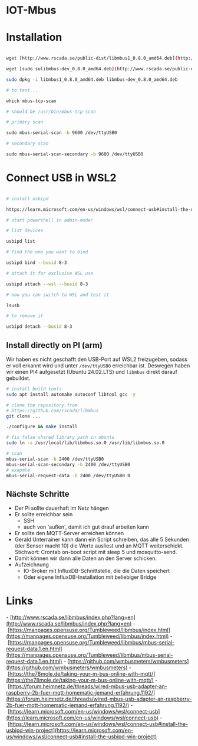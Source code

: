 # IOT-Mbus
# Installation

```bash

wget [http://www.rscada.se/public-dist/libmbus1_0.8.0_amd64.deb](http://www.rscada.se/public-dist/libmbus1_0.8.0_amd64.deb)

wget [sudo sulibmbus-dev_0.8.0_amd64.deb](http://www.rscada.se/public-dist/libmbus-dev_0.8.0_amd64.deb)

sudo dpkg -i libmbus1_0.8.0_amd64.deb libmbus-dev_0.8.0_amd64.deb

# to test...

which mbus-tcp-scan

# should be /usr/bin/mbus-tcp-scan

# primary scan

sudo mbus-serial-scan -b 9600 /dev/ttyUSB0

# secondary scan

sudo mbus-serial-scan-secondary -b 9600 /dev/ttyUSB0

```

# Connect USB in WSL2

```bash

# install usbipd

https://learn.microsoft.com/en-us/windows/wsl/connect-usb#install-the-usbipd-win-project

# start powershell in admin-mode!

# list devices

usbipd list

# find the one you want to bind

usbipd bind --busid 8-3

# attach it for exclusive WSL use

usbipd attach --wsl --busid 8-3

# now you can switch to WSL and test it

lsusb

# to remove it

usbipd detach --busid 8-3

```

## Install directly on PI (arm)
Wir haben es nicht geschafft den USB-Port auf WSL2 freizugeben, sodass er voll erkannt wird und unter `/dev/ttyUSB0` erreichbar ist.
Deswegen haben wir einen PI4 aufgesetzt (Ubuntu 24.02.LTS) und `libmbus` direkt darauf gebuildet.
```bash
# install build tools
sudo apt install automake autoconf libtool gcc -y

# clone the repository from
# https://github.com/rscada/libmbus
git clone ...

./configure && make install

# fix false shared library path in ubuntu
sudo ln -s /usr/local/lib/libmbus.so.0 /usr/lib/libmbus.so.0

# scan
mbus-serial-scan -b 2400 /dev/ttyUSB0
mbus-serial-scan-secondary -b 2400 /dev/ttyUSB0
# exapmle
mbus-serial-request-data -b 2400 /dev/ttyUSB0 0
```

## Nächste Schritte
- Der Pi sollte dauerhaft im Netz hängen
- Er sollte erreichbar sein
	- SSH
	- auch von 'außen', damit ich gut drauf arbeiten kann
- Er sollte den MQTT-Server erreichen können
- Gerald Unterrainer kann dann ein Script schreiben, das alle 5 Sekunden (der Sensor macht 10) die Werte ausliest und an MQTT weiterschickt. Stichwort: Crontab on-boot script mit sleep 5 und mosquitto-send.
- Damit können wir dann alle Daten an den Server schicken.
- Aufzeichnung
	- IO-Broker mit InfluxDB-Schnittstelle, die die Daten speichert
	- Oder eigene InfluxDB-Installation mit beliebiger Bridge
# Links

- [http://www.rscada.se/libmbus/index.php?lang=en](http://www.rscada.se/libmbus/index.php?lang=en)
- [https://manpages.opensuse.org/Tumbleweed/libmbus/index.html](https://manpages.opensuse.org/Tumbleweed/libmbus/index.html)
- [https://manpages.opensuse.org/Tumbleweed/libmbus/mbus-serial-request-data.1.en.html](https://manpages.opensuse.org/Tumbleweed/libmbus/mbus-serial-request-data.1.en.html)
- [https://github.com/wmbusmeters/wmbusmeters](https://github.com/wmbusmeters/wmbusmeters)
- [https://the78mole.de/taking-your-m-bus-online-with-mqtt/](https://the78mole.de/taking-your-m-bus-online-with-mqtt/)
- [https://forum.heimnetz.de/threads/wired-mbus-usb-adapter-an-raspberry-2b-fuer-mqtt-homematic-jemand-erfahrung.1192/](https://forum.heimnetz.de/threads/wired-mbus-usb-adapter-an-raspberry-2b-fuer-mqtt-homematic-jemand-erfahrung.1192/)
- [https://learn.microsoft.com/en-us/windows/wsl/connect-usb](https://learn.microsoft.com/en-us/windows/wsl/connect-usb)
- [https://learn.microsoft.com/en-us/windows/wsl/connect-usb#install-the-usbipd-win-project](https://learn.microsoft.com/en-us/windows/wsl/connect-usb#install-the-usbipd-win-project)